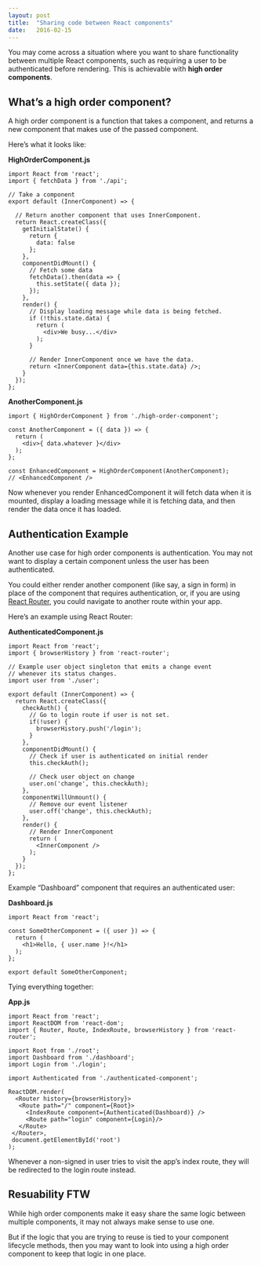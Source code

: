 ```yaml
---
layout: post
title:  "Sharing code between React components"
date:   2016-02-15
---
```


You may come across a situation where you want to share functionality between multiple React components, such as requiring a user to be authenticated before rendering. This is achievable with **high order components**.

## What’s a high order component?

A high order component is a function that takes a component, and returns a new component that makes use of the passed component.

Here’s what it looks like:

**HighOrderComponent.js**

<pre class="language-jsx"><code>import React from 'react';
import { fetchData } from './api';

// Take a component
export default (InnerComponent) => {

  // Return another component that uses InnerComponent.
  return React.createClass({
    getInitialState() {
      return {
        data: false
      };
    },
    componentDidMount() {
      // Fetch some data
      fetchData().then(data => {
        this.setState({ data });
      });
    },
    render() {
      // Display loading message while data is being fetched.
      if (!this.state.data) {
        return (
          &lt;div&gt;We busy...&lt;/div&gt;
        );
      }

      // Render InnerComponent once we have the data.
      return &lt;InnerComponent data={this.state.data} /&gt;;
    }
  });
};</code></pre>

**AnotherComponent.js**

<pre class=“language-jsx”><code>import { HighOrderComponent } from './high-order-component';

const AnotherComponent = ({ data }) => {
  return (
    &lt;div&gt;{ data.whatever }&lt;/div&gt;
  );
};

const EnhancedComponent = HighOrderComponent(AnotherComponent);
// &lt;EnhancedComponent /&gt;</code></pre>

Now whenever you render EnhancedComponent it will fetch data when it is mounted, display a loading message while it is fetching data, and then render the data once it has loaded.

## Authentication Example

Another use case for high order components is authentication. You may not want to display a certain component unless the user has been authenticated.

You could either render another component (like say, a sign in form) in place of the component that requires authentication, or, if you are using <a href="https://github.com/reactjs/react-router" target="_blank">React Router</a>, you could navigate to another route within your app.

Here’s an example using React Router:

**AuthenticatedComponent.js**

<pre class="language-jsx"><code>import React from 'react';
import { browserHistory } from 'react-router';

// Example user object singleton that emits a change event
// whenever its status changes.
import user from './user';

export default (InnerComponent) => {
  return React.createClass({
    checkAuth() {
      // Go to login route if user is not set.
      if(!user) {  
        browserHistory.push('/login');
      }
    },
    componentDidMount() {
      // Check if user is authenticated on initial render
      this.checkAuth();

      // Check user object on change
      user.on('change', this.checkAuth);
    },
    componentWillUnmount() {
      // Remove our event listener
      user.off('change', this.checkAuth);
    },
    render() {
      // Render InnerComponent
      return (
        &lt;InnerComponent /&gt;
      );
    }
  });
};</code></pre>

Example “Dashboard” component that requires an authenticated user:

**Dashboard.js**

<pre class="language-jsx"><code>import React from 'react';

const SomeOtherComponent = ({ user }) => {
  return (
    &lt;h1&gt;Hello, { user.name }!&lt/h1&gt;
  );
};

export default SomeOtherComponent;</code></pre>

Tying everything together:

**App.js**

<pre class="language-jsx"><code>import React from 'react';
import ReactDOM from 'react-dom';
import { Router, Route, IndexRoute, browserHistory } from 'react-router';

import Root from './root';
import Dashboard from './dashboard';
import Login from './login';

import Authenticated from './authenticated-component';

ReactDOM.render(
  &lt;Router history={browserHistory}&gt;
   &lt;Route path=&quot;/&quot; component={Root}&gt;
     &lt;IndexRoute component={Authenticated(Dashboard)} /&gt;
     &lt;Route path=&quot;login&quot; component={Login}/&gt;
   &lt;/Route&gt;
 &lt;/Router&gt;,
 document.getElementById('root')
);</code></pre>

Whenever a non-signed in user tries to visit the app’s index route, they will be redirected to the login route instead.

## Resuability FTW

While high order components make it easy share the same logic between multiple components, it may not always make sense to use one.

But if the logic that you are trying to reuse is tied to your component lifecycle methods, then you may want to look into using a high order component to keep that logic in one place.
